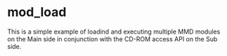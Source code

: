 # mod_load
This is a simple example of loadind and executing multiple MMD modules on the Main side in conjunction with the CD-ROM access API on the Sub side.
